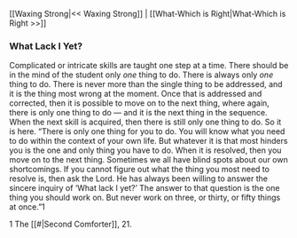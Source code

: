 [[Waxing Strong|<< Waxing Strong]]  |  [[What-Which is Right|What-Which is Right >>]]

### What Lack I Yet?
Complicated or intricate skills are taught one step at a time. There should be in the mind of the student only *one* thing to do. There is always only *one* thing to do. There is never more than the single thing to be addressed, and it is the thing most wrong at the moment. Once that is addressed and corrected, then it is possible to move on to the next thing, where again, there is only one thing to do — and it is the next thing in the sequence. When the next skill is acquired, then there is still only one thing to do. So it is here. “There is only one thing for you to do. You will know what you need to do within the context of your own life. But whatever it is that most hinders you is the one and only thing you have to do. When it is resolved, then you move on to the next thing. Sometimes we all have blind spots about our own shortcomings. If you cannot figure out what the thing you most need to resolve is, then ask the Lord. He has always been willing to answer the sincere inquiry of ‘What lack I yet?’ The answer to that question is the one thing you should work on. But never work on three, or thirty, or fifty things at once.”1



1 The [[#|Second Comforter]], 21.